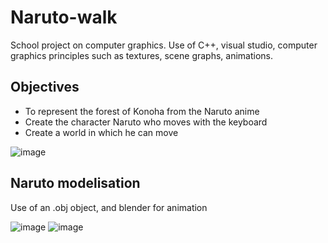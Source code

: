 # Naruto-walk

School project on computer graphics. Use of C++, visual studio, computer graphics principles such as textures, scene graphs, animations.

Objectives
--
- To represent the forest of Konoha from the Naruto anime 
- Create the character Naruto who moves with the keyboard
- Create a world in which he can move


![image](https://user-images.githubusercontent.com/78479547/126874997-d42dd0c8-fe47-46a3-b2c1-667eb23fb43c.png)

Naruto modelisation
--
Use of an .obj object, and blender for animation

![image](https://user-images.githubusercontent.com/78479547/126875089-75e514a5-464c-40d3-a5c6-59d7107d663c.png)
![image](https://user-images.githubusercontent.com/78479547/126875045-bc4b6b70-b04d-42e4-abad-d532264ef847.png)

